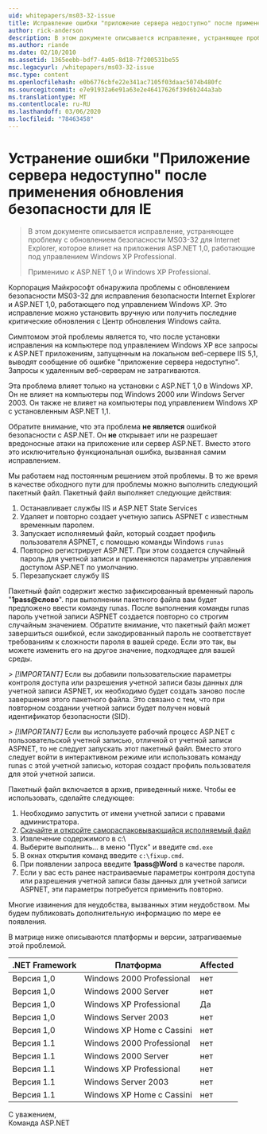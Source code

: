 ```yaml
---
uid: whitepapers/ms03-32-issue
title: Исправление ошибки "приложение сервера недоступно" после применения обновления для системы безопасности IE | Документация Майкрософт
author: rick-anderson
description: В этом документе описывается исправление, устраняющее проблему с обновлением безопасности MS03-32 для Internet Explorer, которое влияет на приложения ASP.NET 1,0, выполняемые в Wi-in...
ms.author: riande
ms.date: 02/10/2010
ms.assetid: 1365eebb-bdf7-4a05-8d18-7f200531be55
msc.legacyurl: /whitepapers/ms03-32-issue
msc.type: content
ms.openlocfilehash: e0b6776cbfe22e341ac7105f03daac5074b480fc
ms.sourcegitcommit: e7e91932a6e91a63e2e46417626f39d6b244a3ab
ms.translationtype: MT
ms.contentlocale: ru-RU
ms.lasthandoff: 03/06/2020
ms.locfileid: "78463458"
---
```

# <a name="fix-for-server-application-unavailable-error-after-applying-security-update-for-ie"></a>Устранение ошибки "Приложение сервера недоступно" после применения обновления безопасности для IE

> В этом документе описывается исправление, устраняющее проблему с обновлением безопасности MS03-32 для Internet Explorer, которое влияет на приложения ASP.NET 1,0, работающие под управлением Windows XP Professional.
> 
> Применимо к ASP.NET 1,0 и Windows XP Professional.

Корпорация Майкрософт обнаружила проблемы с обновлением безопасности MS03-32 для исправления безопасности Internet Explorer и ASP.NET 1,0, работающего под управлением Windows XP. Это исправление можно установить вручную или получить последние критические обновления с Центр обновления Windows сайта.

Симптомом этой проблемы является то, что после установки исправления на компьютере под управлением Windows XP все запросы к ASP.NET приложениям, запущенным на локальном веб-сервере IIS 5,1, выводят сообщение об ошибке "приложение сервера недоступно". Запросы к удаленным веб-серверам не затрагиваются.

Эта проблема влияет только на установки с ASP.NET 1,0 в Windows XP. Он не влияет на компьютеры под Windows 2000 или Windows Server 2003. Он также не влияет на компьютеры под управлением Windows XP с установленным ASP.NET 1,1.

Обратите внимание, что эта проблема **не является** ошибкой безопасности с ASP.NET. Он **не** открывает или не разрешает вредоносные атаки на приложение или сервер ASP.NET. Вместо этого это исключительно функциональная ошибка, вызванная самим исправлением.

Мы работаем над постоянным решением этой проблемы. В то же время в качестве обходного пути для проблемы можно выполнить следующий пакетный файл. Пакетный файл выполняет следующие действия:

1. Останавливает службы IIS и ASP.NET State Services
2. Удаляет и повторно создает учетную запись ASPNET с известным временным паролем.
3. Запускает исполняемый файл, который создает профиль пользователя ASPNET, с помощью команды Windows `runas`
4. Повторно регистрирует ASP.NET. При этом создается случайный пароль для учетной записи и применяются параметры управления доступом ASP.NET по умолчанию.
5. Перезапускает службу IIS

Пакетный файл содержит жестко зафиксированный временный пароль "<strong>1pass\@слово</strong>". при выполнении пакетного файла вам будет предложено ввести команду runas. После выполнения команды runas пароль учетной записи ASPNET создается повторно со строгим случайным значением. Обратите внимание, что пакетный файл может завершиться ошибкой, если закодированный пароль не соответствует требованиям к сложности пароля в вашей среде. Если это так, вы можете изменить его на другое значение, подходящее для вашей среды.

*> [!IMPORTANT]* Если вы добавили пользовательские параметры контроля доступа или разрешения учетной записи базы данных для учетной записи ASPNET, их необходимо будет создать заново после завершения этого пакетного файла. Это связано с тем, что при повторном создании учетной записи будет получен новый идентификатор безопасности (SID).

*> [!IMPORTANT]* Если вы используете рабочий процесс ASP.NET с пользовательской учетной записью, отличной от учетной записи ASPNET, то не следует запускать этот пакетный файл. Вместо этого следует войти в интерактивном режиме или использовать команду runas с этой учетной записью, которая создаст профиль пользователя для этой учетной записи.

Пакетный файл включается в архив, приведенный ниже. Чтобы ее использовать, сделайте следующее:

1. Необходимо запустить от имени учетной записи с правами администратора.
2. [Скачайте и откройте самораспаковывающийся исполняемый файл](ms03-32-issue/_static/fixup1.exe)
3. Извлечение содержимого в c:\
4. Выберите выполнить... в меню "Пуск" и введите `cmd.exe`
5. В окнах открытия команд введите `c:\fixup.cmd`.
6. При появлении запроса введите <strong>1pass\@Word</strong> в качестве пароля.
7. Если у вас есть ранее настраиваемые параметры контроля доступа или разрешения учетной записи базы данных для учетной записи ASPNET, эти параметры потребуется применить повторно.

Многие извинения для неудобства, вызванных этим неудобством. Мы будем публиковать дополнительную информацию по мере ее появления.

В матрице ниже описываются платформы и версии, затрагиваемые этой проблемой.

| .NET Framework | Платформа | Affected |
| --- | --- | --- |
| Версия 1,0 | Windows 2000 Professional | нет |
| Версия 1,0 | Windows 2000 Server | нет |
| Версия 1,0 | Windows XP Professional | Да |
| Версия 1,0 | Windows Server 2003 | нет |
| Версия 1,0 | Windows XP Home с Cassini | нет |
| Версия 1.1 | Windows 2000 Professional | нет |
| Версия 1.1 | Windows 2000 Server | нет |
| Версия 1.1 | Windows XP Professional | нет |
| Версия 1.1 | Windows Server 2003 | нет |
| Версия 1.1 | Windows XP Home с Cassini | нет |

С уважением,   
 Команда ASP.NET
